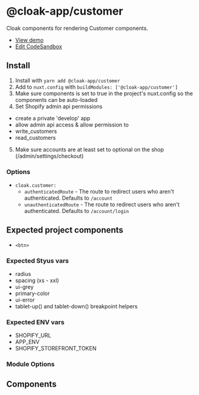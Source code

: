 # @cloak-app/customer

Cloak components for rendering Customer components.

- [View demo](https://cloak-customer.netlify.app)
- [Edit CodeSandbox](https://githubbox.com/BKWLD/cloak-customer)

## Install

1. Install with `yarn add @cloak-app/customer`
2. Add to `nuxt.config` with `buildModules: ['@cloak-app/customer']`
3. Make sure components is set to true in the project's nuxt.config so the components can be auto-loaded
4. Set Shopify admin api permissions
  - create a private 'develop' app
  - allow admin api access & allow permission to
  - write_customers
  - read_customers
5. Make sure accounts are at least set to optional on the shop (/admin/settings/checkout)

### Options

- `cloak.customer:`
  - `authenticatedRoute` - The route to redirect users who aren't authenticated. Defaults to `/account`
  - `unauthenticatedRoute` - The route to redirect users who aren't authenticated. Defaults to `/account/login`

## Expected project components
- `<btn>`

### Expected Styus vars
- radius
- spacing (xs - xxl)
- ui-grey
- primary-color
- ui-error
- tablet-up() and tablet-down() breakpoint helpers

### Expected ENV vars
- SHOPIFY_URL
- APP_ENV
- SHOPIFY_STOREFRONT_TOKEN

### Module Options

<!-- - `cloak.copy:`
  - `maxWidthClass` - The max width class to use to `max-w-medium` -->

## Components

<!-- ### `cloak-copy`

This is a generic copy renderer that can be used by other Cloak components so they can stay ignorant of the CMS.  For instance, a FAQ component with a CMS-specific adapater.  In this case, the FAQ component can just pass along the `content` content it was provided to `cloak-copy` and never know whether it is rendering markup from Redactor or rich text from Contentful.

- props:
  - `content` - Either an HTML string or a Contentful rich text JSON document
  - `balanceText` - Boolean, enables [vue-balance-text](https://github.com/BKWLD/vue-balance-text)
  - `unorphan` - Boolean, enables [vue-unorphan](https://github.com/BKWLD/vue-unorphan)
 -->
